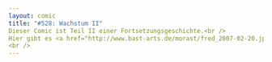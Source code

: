 ```yaml
---
layout: comic
title: "#528: Wachstum II"
Dieser Comic ist Teil II einer Fortsetzungsgeschichte.<br />
Hier gibt es <a href="http://www.bast-arts.de/morast/fred_2007-02-20.jpg">Teil I</a>.<br />
<br />
---
```

